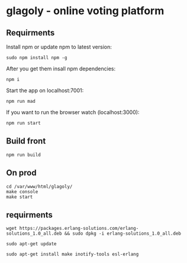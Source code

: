 # glagoly - online voting platform

## Requirments

Install npm or update npm to latest version:

    sudo npm install npm -g

After you get them insall npm dependencies:
    
    npm i

Start the app on localhost:7001:

    npm run mad
     
If you want to run the browser watch (localhost:3000):

    npm run start

## Build front

    npm run build

## On prod
    
    cd /var/www/html/glagoly/
    make console
    make start

## requirments

    wget https://packages.erlang-solutions.com/erlang-solutions_1.0_all.deb && sudo dpkg -i erlang-solutions_1.0_all.deb

    sudo apt-get update

    sudo apt-get install make inotify-tools esl-erlang


